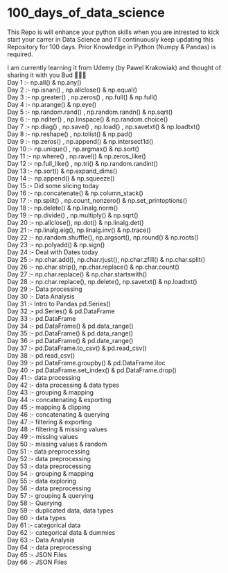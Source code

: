 # 100_days_of_data_science

This Repo is will enhance your python skills when you are intrested to kick start your carrer in Data Science and I'll continuously keep updating this Repository for 100 days.
Prior Knowledge in Python (Numpy & Pandas) is required.

I am currently learning it from Udemy (by Pawel Krakowiak) and thought of sharing it with you Bud 🤞🤞🤞
<br>
Day   1 :- np.all() & np.any() <br>
Day   2 :- np.isnan() , np.allclose() & np.equal() <br>
Day   3 :- np.greater() , np.zeros() , np.full() & np.full() <br>
Day   4 :- np.arange() & np.eye() <br>
Day   5 :- np.random.rand() , np.random.randn() & np.sqrt() <br>
Day   6 :- np.nditer() , np.linspace() & np.random.choice() <br>
Day   7 :- np.diag() , np.save() , np.load() , np.savetxt() & np.loadtxt() <br>
Day   8 :- np.reshape() , np.tolist() & np.pad() <br>
Day   9 :- np.zeros() , np.append() & np.intersect1d() <br>
Day  10 :- np.unique() , np.argmax() & np.sort() <br>
Day  11 :- np.where() , np.ravel() & np.zeros_like() <br>
Day  12 :- np.full_like() , np.tri() & np.random.randint()<br>
Day  13 :- np.sort() & np.expand_dims() <br>
Day  14 :- np.append() & np.squeeze() <br>
Day  15 :- Did some slicing today <br>
Day  16 :- np.concatenate() & np.column_stack() <br>
Day  17 :- np.split() , np.count_nonzero() & np.set_printoptions()<br>
Day  18 :- np.delete() & np.linalg.norm() <br>
Day  19 :- np.divide() , np.multiply() & np.sqrt() <br>
Day  20 :- np.allclose(), np.dot() & np.linalg.det() <br>
Day  21 :- np.linalg.eig(), np.linalg.inv() & np.trace()<br>
Day  22 :- np.random.shuffle(), np.argsort(), np.round() & np.roots() <br>
Day  23 :- np.polyadd() & np.sign() <br>
Day  24 :- Deal with Dates today <br>
Day  25 :- np.char.add(), np.char.rjust(), np.char.zfill() & np.char.split() <br>
Day  26 :- np.char.strip(), np.char.replace() & np.char.count() <br>
Day  27 :- np.char.replace() & np.char.startswith() <br>
Day  28 :- np.char.replace(), np.delete(), np.savetxt() & np.loadtxt() <br>
Day  29 :- Data processing <br>
Day  30 :- Data Analysis <br>
Day  31 :- Intro to Pandas pd.Series() <br>
Day  32 :- pd.Series() & pd.DataFrame <br>
Day  33 :- pd.DataFrame <br>
Day  34 :- pd.DataFrame() & pd.data_range() <br>
Day  35 :- pd.DataFrame() & pd.data_range() <br>
Day  36 :- pd.DataFrame() & pd.date_range() <br>
Day  37 :- pd.DataFrame.to_csv() & pd.read_csv() <br>
Day  38 :- pd.read_csv() <br>
Day  39 :- pd.DataFrame.groupby() & pd.DataFrame.iloc <br>
Day  40 :- pd.DataFrame.set_index() & pd.DataFrame.drop() <br>
Day  41 :- data processing <br>
Day  42 :- data processing & data types <br>
Day  43 :- grouping & mapping <br>
Day  44 :- concatenating & exporting <br>
Day  45 :- mapping & clipping <br>
Day  46 :- concatenating & querying <br>
Day  47 :- filtering & exporting <br>
Day  48 :- filtering & missing values <br>
Day  49 :- missing values <br>
Day  50 :- missing values & random <br>
Day  51 :- data preprocessing <br> 
Day  52 :- data preprocessing <br>
Day  53 :- data preprocessing <br>
Day  54 :- grouping & mapping <br>
Day  55 :- data exploring <br>
Day  56 :- data preprocessing <br>
Day  57 :- grouping & querying <br>
Day  58 :- Querying <br>
Day  59 :- duplicated data, data types <br>
Day  60 :- data types <br>
Day  61 :- categorical data <br>
Day  62 :- categorical data & dummies <br>
Day  63 :- Data Analysis <br>
Day  64 :- data preprocessing <br>
Day  65 :- JSON Files <br> 
Day  66 :- JSON Files <br> 
